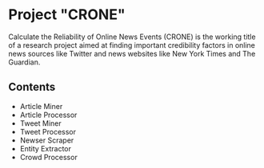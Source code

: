 # Project "CRONE"
Calculate the Reliability of Online News Events (CRONE) is the working title of a research project aimed at finding important credibility factors in online news sources like Twitter and news websites like New York Times and The Guardian.

## Contents
- Article Miner
- Article Processor
- Tweet Miner
- Tweet Processor
- Newser Scraper
- Entity Extractor
- Crowd Processor
